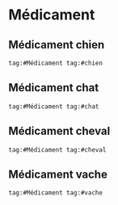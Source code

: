 # Médicament
## Médicament chien

```query
tag:#Médicament tag:#chien
```

## Médicament chat

```query
tag:#Médicament tag:#chat
```

## Médicament cheval

```query
tag:#Médicament tag:#cheval
```

## Médicament vache

```query
tag:#Médicament tag:#vache
```